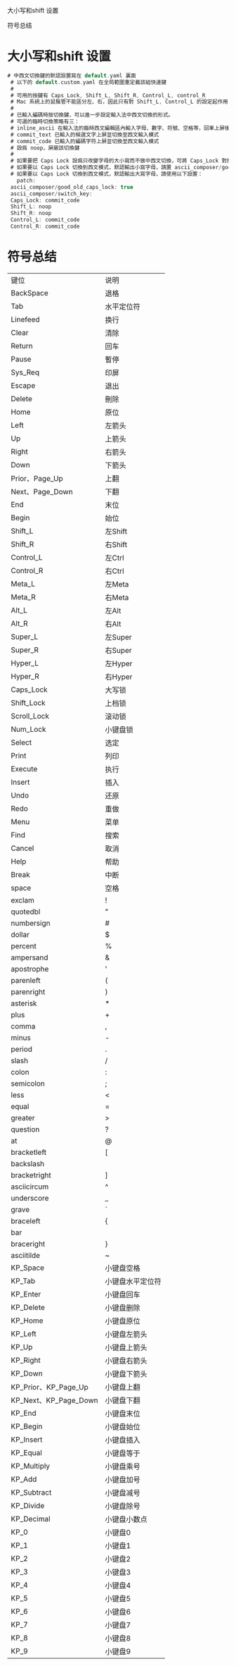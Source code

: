 大小写和shift 设置

符号总结

# 大小写和shift 设置

```Swift
# 中西文切換鍵的默認設置寫在 default.yaml 裏面 
 # 以下的 default.custom.yaml 在全局範圍重定義該組快速鍵 
 # 
 # 可用的按鍵有 Caps_Lock, Shift_L, Shift_R, Control_L, control_R 
 # Mac 系統上的鼠鬚管不能區分左、右，因此只有對 Shift_L, Control_L 的設定起作用 
 # 
 # 已輸入編碼時按切換鍵，可以進一步設定輸入法中西文切換的形式。 
 # 可選的臨時切換策略有三： 
 # inline_ascii 在輸入法的臨時西文編輯區內輸入字母、數字、符號、空格等，回車上屏後自動復位到中文 
 # commit_text 已輸入的候選文字上屏並切換至西文輸入模式 
 # commit_code 已輸入的編碼字符上屏並切換至西文輸入模式 
 # 設爲 noop，屏蔽該切換鍵 
 # 
 # 如果要把 Caps Lock 設爲只改變字母的大小寫而不做中西文切換，可將 Caps_Lock 對應的切換方式設爲 noop 
 # 如果要以 Caps Lock 切換到西文模式，默認輸出小寫字母，請置 ascii_composer/good_old_caps_lock: false 
 # 如果要以 Caps Lock 切換到西文模式，默認輸出大寫字母，請使用以下設置： 
   patch: 
 ascii_composer/good_old_caps_lock: true 
 ascii_composer/switch_key: 
 Caps_Lock: commit_code 
 Shift_L: noop 
 Shift_R: noop 
 Control_L: commit_code 
 Control_R: commit_code
```

  

# 符号总结

|   |   |
|---|---|
|键位|说明|
|BackSpace|退格|
|Tab|水平定位符|
|Linefeed|换行|
|Clear|清除|
|Return|回车|
|Pause|暫停|
|Sys_Req|印屏|
|Escape|退出|
|Delete|刪除|
|Home|原位|
|Left|左箭头|
|Up|上箭头|
|Right|右箭头|
|Down|下箭头|
|Prior、Page_Up|上翻|
|Next、Page_Down|下翻|
|End|末位|
|Begin|始位|
|Shift_L|左Shift|
|Shift_R|右Shift|
|Control_L|左Ctrl|
|Control_R|右Ctrl|
|Meta_L|左Meta|
|Meta_R|右Meta|
|Alt_L|左Alt|
|Alt_R|右Alt|
|Super_L|左Super|
|Super_R|右Super|
|Hyper_L|左Hyper|
|Hyper_R|右Hyper|
|Caps_Lock|大写锁|
|Shift_Lock|上档锁|
|Scroll_Lock|滚动锁|
|Num_Lock|小键盘锁|
|Select|选定|
|Print|列印|
|Execute|执行|
|Insert|插入|
|Undo|还原|
|Redo|重做|
|Menu|菜单|
|Find|搜索|
|Cancel|取消|
|Help|帮助|
|Break|中断|
|space|空格|
|exclam|!|
|quotedbl|"|
|numbersign|#|
|dollar|$|
|percent|%|
|ampersand|&|
|apostrophe|'|
|parenleft|(|
|parenright|)|
|asterisk|*|
|plus|+|
|comma|,|
|minus|-|
|period|.|
|slash|/|
|colon|:|
|semicolon|;|
|less|<|
|equal|=|
|greater|>|
|question|?|
|at|@|
|bracketleft|[|
|backslash||
|bracketright|]|
|asciicircum|^|
|underscore|_|
|grave|`|
|braceleft|{|
|bar||
|braceright|}|
|asciitilde|~|
|KP_Space|小键盘空格|
|KP_Tab|小键盘水平定位符|
|KP_Enter|小键盘回车|
|KP_Delete|小键盘删除|
|KP_Home|小键盘原位|
|KP_Left|小键盘左箭头|
|KP_Up|小键盘上箭头|
|KP_Right|小键盘右箭头|
|KP_Down|小键盘下箭头|
|KP_Prior、KP_Page_Up|小键盘上翻|
|KP_Next、KP_Page_Down|小键盘下翻|
|KP_End|小键盘末位|
|KP_Begin|小键盘始位|
|KP_Insert|小键盘插入|
|KP_Equal|小键盘等于|
|KP_Multiply|小键盘乘号|
|KP_Add|小键盘加号|
|KP_Subtract|小键盘减号|
|KP_Divide|小键盘除号|
|KP_Decimal|小键盘小数点|
|KP_0|小键盘0|
|KP_1|小键盘1|
|KP_2|小键盘2|
|KP_3|小键盘3|
|KP_4|小键盘4|
|KP_5|小键盘5|
|KP_6|小键盘6|
|KP_7|小键盘7|
|KP_8|小键盘8|
|KP_9|小键盘9|